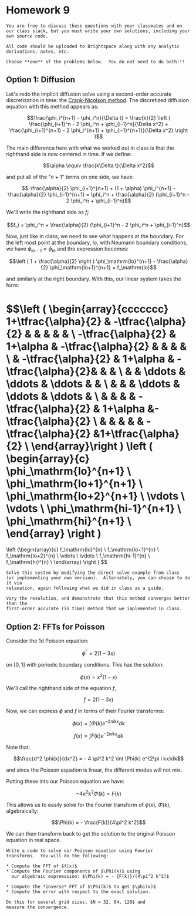 # Homework 9

```{note}
You are free to discuss these questions with your classmates and on
our class slack, but you must write your own solutions, including your
own source code.

All code should be uploaded to Brightspace along with any analytic
derivations, notes, etc.
```

```{important}
Choose **one** of the problems below.  You do not need to do both!!!
```

## Option 1: Diffusion

Let's redo the implicit diffusion solve using a second-order
accurate discretization in time: the [Crank-Nicolson
method](https://en.wikipedia.org/wiki/Crank%E2%80%93Nicolson_method).
The discretized diffusion equation with this method appears as:

   $$\frac{\phi_i^{n+1} - \phi_i^n}{\Delta t} =
           \frac{k}{2} \left ( \frac{\phi_{i+1}^n - 2 \phi_i^n + \phi_{i-1}^n}{\Delta x^2} +
                               \frac{\phi_{i+1}^{n+1} - 2 \phi_i^{n+1} + \phi_{i-1}^{n+1}}{\Delta x^2} \right )$$

   The main difference here with what we worked out in class is that the righthand side
   is now centered in time.  If we define:

   $$\alpha \equiv \frac{k\Delta t}{\Delta x^2}$$

   and put all of the "$n+1$" terms on one side, we have:

   $$-\frac{\alpha}{2} \phi_{i+1}^{n+1} + (1 + \alpha) \phi_i^{n+1} - \frac{\alpha}{2} \phi_{i-1}^{n+1} =
          \phi_i^n + \frac{\alpha}{2} (\phi_{i+1}^n - 2 \phi_i^n + \phi_{i-1}^n)$$

   We'll write the righthand side as $f_i$:

   $$f_i = \phi_i^n + \frac{\alpha}{2} (\phi_{i+1}^n - 2 \phi_i^n + \phi_{i-1}^n)$$

   Now, just like in class, we need to see what happens at the boundary.  For the left
   most point at the boundary, $\mathrm{lo}$, with Neumann boundary conditions,
   we have $\phi_\mathrm{lo-1} = \phi_\mathrm{lo}$ and the expression becomes:

   $$\left ( 1 + \frac{\alpha}{2} \right ) \phi_\mathrm{lo}^{n+1} - \frac{\alpha}{2} \phi_\mathrm{lo+1}^{n+1} = f_\mathrm{lo}$$

   and similarly at the right boundary.  With this, our linear system takes the form:

   $$\left (
   \begin{array}{ccccccc}
   1+\tfrac{\alpha}{2} &   -\tfrac{\alpha}{2} &           &        &         &           &          \\
   -\tfrac{\alpha}{2}  & 1+\alpha & -\tfrac{\alpha}{2}   &        &         &           &          \\
            & -\tfrac{\alpha}{2}   & 1+\alpha & -\tfrac{\alpha}{2}&         &           &          \\
            &           & \ddots    & \ddots & \ddots  &           &          \\
            &           &           & \ddots & \ddots  & \ddots    &          \\
            &           &           &        & -\tfrac{\alpha}{2} & 1+\alpha &-\tfrac{\alpha}{2}   \\
            &           &           &        &         & -\tfrac{\alpha}{2}   &1+\tfrac{\alpha}{2} \\
   \end{array}\right )
   \left ( \begin{array}{c}
   \phi_\mathrm{lo}^{n+1} \\
   \phi_\mathrm{lo+1}^{n+1} \\
   \phi_\mathrm{lo+2}^{n+1} \\
   \vdots \\
   \vdots \\
   \phi_\mathrm{hi-1}^{n+1} \\
   \phi_\mathrm{hi}^{n+1} \\
   \end{array} \right )
   =
   \left (\begin{array}{c}
   f_\mathrm{lo}^{n} \\
   f_\mathrm{lo+1}^{n} \\
   f_\mathrm{lo+2}^{n} \\
   \vdots \\
   \vdots \\
   f_\mathrm{hi-1}^{n} \\
   f_\mathrm{hi}^{n} \\
   \end{array} \right )
   $$

   ```{admonition} Your task
   Solve this system by modifying the direct solve example from class
   (or implementing your own version).  Alternately, you can choose to do it via
   relaxation, again following what we did in class as a guide.

   Vary the resolution, and demonstrate that this method converges better than the
   first-order accurate (in time) method that we implemented in class.
   ```

## Option 2: FFTs for Poisson

Consider the 1d Poisson equation:

$$\phi^{\prime\prime} = 2 (1 - 3 x)$$

on $[0, 1]$ with periodic boundary conditions.  This
has the solution:

$$\phi(x) = x^2 (1 - x)$$

We'll call the righthand side of the equation $f$,

$$f = 2 (1 - 3 x)$$

Now, we can express $\phi$ and $f$ in terms of their Fourier transforms:

$$\phi(x) = \int \Phi(k) e^{-2\pi i kx} dk$$

$$f(x) = \int F(k) e^{-2\pi i k x} dk$$


Note that:

$$\frac{d^2 \phi(x)}{dx^2} = - 4 \pi^2 k^2 \int \Phi(k) e^{2\pi i kx}dk$$

and since the Poisson equation is linear, the different
modes will not mix.  

Putting these into our Poisson equation we have:

$$-4\pi^2 k^2 \Phi(k) = F(k)$$

This allows us to easily solve for the Fourier transform
of $\phi(x)$, $\Phi(k)$, algebraically:

$$\Phi(k) = - \frac{F(k)}{4\pi^2 k^2}$$

We can then transform back to get the solution to the
original Poisson equation in real space.

```{admonition} Your task
Write a code to solve our Poisson equation using Fourier
transforms.  You will do the following:

* Compute the FFT of $f(x)$
* Compute the Fourier components of $\Phi(k)$ using
  our algebraic expreession: $\Phi(k) = - {F(k)}/(4\pi^2 k^2)$

* Compute the *inverse* FFT of $\Phi(k)$ to get $\phi(x)$
* Compute the error with respect to the exact solution.

Do this for several grid sizes, $N = 32, 64, 128$ and
measure the convergence.

```



